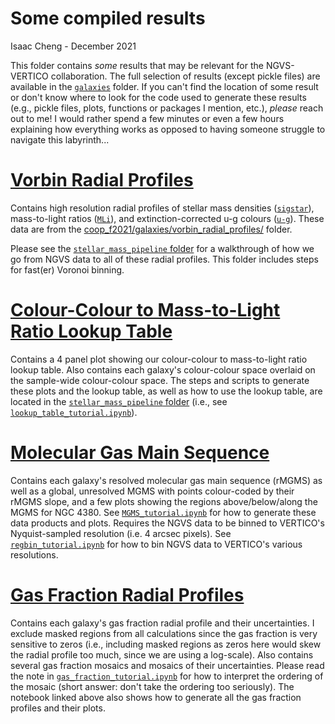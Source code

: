 # Some compiled results

Isaac Cheng - December 2021

This folder contains _some_ results that may be relevant for the NGVS-VERTICO
collaboration. The full selection of results (except pickle files) are available in the
[`galaxies`](../galaxies/) folder. If you can't find the location of some result or don't
know where to look for the code used to generate these results (e.g., pickle files, plots,
functions or packages I mention, etc.), _please_ reach out to me! I would rather spend a
few minutes or even a few hours explaining how everything works as opposed to having
someone struggle to navigate this labyrinth...

# [Vorbin Radial Profiles](vorbin_radial_profiles/)

Contains high resolution radial profiles of stellar mass densities
([`sigstar`](vorbin_radial_profiles/sigstar/)), mass-to-light ratios
([`MLi`](vorbin_radial_profiles/MLi/)), and extinction-corrected u-g colours
([`u-g`](vorbin_radial_profiles/u-g/)). These data are from the
[coop_f2021/galaxies/vorbin_radial_profiles/](../galaxies/vorbin_radial_profiles/) folder.

Please see the [`stellar_mass_pipeline` folder](../stellar_mass_pipeline/) for a
walkthrough of how we go from NGVS data to all of these radial profiles. This folder
includes steps for fast(er) Voronoi binning.

# [Colour-Colour to Mass-to-Light Ratio Lookup Table](lookup_table/)

Contains a 4 panel plot showing our colour-colour to mass-to-light ratio lookup table.
Also contains each galaxy's colour-colour space overlaid on the sample-wide colour-colour
space. The steps and scripts to generate these plots and the lookup table, as well as how
to use the lookup table, are located in the [`stellar_mass_pipeline`
folder](../stellar_mass_pipeline/) (i.e., see
[`lookup_table_tutorial.ipynb`](../stellar_mass_pipeline/lookup_table_tutorial.ipynb)).

# [Molecular Gas Main Sequence](MGMS/)

Contains each galaxy's resolved molecular gas main sequence (rMGMS) as well as a global,
unresolved MGMS with points colour-coded by their rMGMS slope, and a few plots showing the
regions above/below/along the MGMS for NGC 4380. See
[`MGMS_tutorial.ipynb`](MGMS_tutorial.ipynb) for how to generate these data products and
plots. Requires the NGVS data to be binned to VERTICO's Nyquist-sampled resolution (i.e. 4
arcsec pixels). See
[`regbin_tutorial.ipynb`](../stellar_mass_pipeline/regbin_tutorial.ipynb)
for how to bin NGVS data to VERTICO's various resolutions.

# [Gas Fraction Radial Profiles](gas_fraction_profiles/)

Contains each galaxy's gas fraction radial profile and their uncertainties. I exclude
masked regions from all calculations since the gas fraction is very sensitive to zeros
(i.e., including masked regions as zeros here would skew the radial profile too much,
since we are using a log-scale). Also contains several gas fraction mosaics and mosaics of
their uncertainties. Please read the note in
[`gas_fraction_tutorial.ipynb`](gas_fraction_profiles/gas_fraction_tutorial.ipynb) for how
to interpret the ordering of the mosaic (short answer: don't take the ordering too
seriously). The notebook linked above also shows how to generate all the gas fraction
profiles and their plots.
